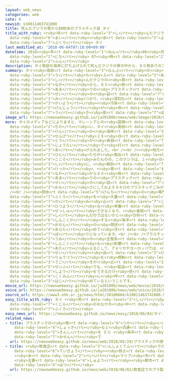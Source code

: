 ```yaml
---
layout: web_news
categories: web
cate: 6
newsid: k10011463741000
title: 死んだクジラの胃から80枚余のプラスチック袋 タイ
title_with_ruby: <ruby>死<rt data-ruby-level="3">し</rt></ruby>んだクジラの<ruby>胃<rt data-ruby-level="4">い</rt></ruby>から80<ruby>枚<rt
  data-ruby-level="6">まい</rt></ruby><ruby>余<rt data-ruby-level="5">よ</rt></ruby>のプラスチック<ruby>袋<rt
  data-ruby-level="7">ぶくろ</rt></ruby> タイ
last_modified_at: '2018-06-04T07:18:00+09:00'
datetime: 2018<ruby>年<rt data-ruby-level="1">ねん</rt></ruby>06<ruby>月<rt data-ruby-level="1">がつ</rt></ruby>04<ruby>日<rt
  data-ruby-level="1">にち</rt></ruby> 07<ruby>時<rt data-ruby-level="2">じ</rt></ruby>18<ruby>分<rt
  data-ruby-level="2">ふん</rt></ruby>
description: タイ南部の海岸に打ち上げられて死んだクジラの胃の中から、８０枚余りのプラスチック製の袋が見つかり、深刻化する海洋汚染の現状が改めて浮き彫りになっています。
summary: タイ<ruby>南部<rt data-ruby-level="3">なんぶ</rt></ruby>の<ruby>海岸<rt data-ruby-level="3">かいがん</rt></ruby>に<ruby>打<rt
  data-ruby-level="3">う</rt></ruby>ち<ruby>上<rt data-ruby-level="3">あ</rt></ruby>げられて<ruby>死<rt
  data-ruby-level="3">し</rt></ruby>んだクジラの<ruby>胃<rt data-ruby-level="4">い</rt></ruby>の<ruby>中<rt
  data-ruby-level="4">なか</rt></ruby>から、８０<ruby>枚<rt data-ruby-level="6">まい</rt></ruby><ruby>余<rt
  data-ruby-level="5">あま</rt></ruby>りの<ruby>プラスチック<rt data-ruby-level="5">ぷらすちっく</rt></ruby><ruby>製<rt
  data-ruby-level="5">せい</rt></ruby>の<ruby>袋<rt data-ruby-level="7">ふくろ</rt></ruby>が<ruby>見<rt
  data-ruby-level="1">み</rt></ruby>つかり、<ruby>深刻化<rt data-ruby-level="6">しんこくか</rt></ruby>する<ruby>海洋<rt
  data-ruby-level="3">かいよう</rt></ruby><ruby>汚染<rt data-ruby-level="7">おせん</rt></ruby>の<ruby>現状<rt
  data-ruby-level="5">げんじょう</rt></ruby>が<ruby>改<rt data-ruby-level="4">あらた</rt></ruby>めて<ruby>浮<rt
  data-ruby-level="7">う</rt></ruby>き<ruby>彫<rt data-ruby-level="7">ぼ</rt></ruby>りになっています。
image_url: https://newswebeasy.github.io/ja201806/news/web/image/2018/06/04/K10011463741_1806041018_1806041019_01_03.jpg
more: タイのメディアなどによりますと、マレーシアとの<ruby>国境<rt data-ruby-level="5">こっきょう</rt></ruby>に<ruby>近<rt
  data-ruby-level="2">ちか</rt></ruby>い、タイ<ruby>南部<rt data-ruby-level="3">なんぶ</rt></ruby>のソンクラー<ruby>県<rt
  data-ruby-level="3">けん</rt></ruby>の<ruby>海岸<rt data-ruby-level="3">かいがん</rt></ruby>に、<ruby>先月<rt
  data-ruby-level="1">せんげつ</rt></ruby>２８<ruby>日<rt data-ruby-level="1">にち</rt></ruby>、オスのクジラ１<ruby>頭<rt
  data-ruby-level="2">とう</rt></ruby>が<ruby>衰弱<rt data-ruby-level="7">すいじゃく</rt></ruby>した<ruby>状態<rt
  data-ruby-level="5">じょうたい</rt></ruby>で<ruby>打<rt data-ruby-level="3">う</rt></ruby>ち<ruby>上<rt
  data-ruby-level="3">あ</rt></ruby>げられました。<br /><br /><ruby>地元<rt data-ruby-level="2">じもと</rt></ruby>の<ruby>人<rt
  data-ruby-level="1">ひと</rt></ruby>たちが<ruby>救出<rt data-ruby-level="4">きゅうしゅつ</rt></ruby>を<ruby>試<rt
  data-ruby-level="4">こころ</rt></ruby>みたものの、このクジラは、１<ruby>日<rt data-ruby-level="1">にち</rt></ruby>、<ruby>死<rt
  data-ruby-level="3">し</rt></ruby>に、<ruby>解剖<rt data-ruby-level="7">かいぼう</rt></ruby>の<ruby>結果<rt
  data-ruby-level="4">けっか</rt></ruby>、<ruby>胃<rt data-ruby-level="4">い</rt></ruby>の<ruby>中<rt
  data-ruby-level="4">なか</rt></ruby>から８０<ruby>枚<rt data-ruby-level="6">まい</rt></ruby><ruby>余<rt
  data-ruby-level="5">あま</rt></ruby>りの<ruby>プラスチック<rt data-ruby-level="5">ぷらすちっく</rt></ruby><ruby>製<rt
  data-ruby-level="5">せい</rt></ruby>の<ruby>袋<rt data-ruby-level="7">ふくろ</rt></ruby>など、<ruby>重<rt
  data-ruby-level="3">おも</rt></ruby>さにしておよそ８キロのプラスチックごみが<ruby>見<rt data-ruby-level="1">み</rt></ruby>つかったということです。<br
  /><br /><ruby>現地<rt data-ruby-level="5">げんち</rt></ruby>の<ruby>専門家<rt data-ruby-level="6">せんもんか</rt></ruby>は、<ruby>袋<rt
  data-ruby-level="7">ふくろ</rt></ruby>を<ruby>大量<rt data-ruby-level="4">たいりょう</rt></ruby>に<ruby>飲<rt
  data-ruby-level="7">の</rt></ruby>み<ruby>込<rt data-ruby-level="7">こ</rt></ruby>んだため、<ruby>必要<rt
  data-ruby-level="4">ひつよう</rt></ruby>な<ruby>栄養<rt data-ruby-level="4">えいよう</rt></ruby>を<ruby>摂取<rt
  data-ruby-level="7">せっしゅ</rt></ruby>できなくなり、<ruby>衰弱<rt data-ruby-level="7">すいじゃく</rt></ruby>して<ruby>死<rt
  data-ruby-level="3">し</rt></ruby>んだのではないかと<ruby>分析<rt data-ruby-level="7">ぶんせき</rt></ruby>していて、<ruby>深刻化<rt
  data-ruby-level="6">しんこくか</rt></ruby>する<ruby>海洋<rt data-ruby-level="3">かいよう</rt></ruby><ruby>汚染<rt
  data-ruby-level="7">おせん</rt></ruby>の<ruby>現状<rt data-ruby-level="5">げんじょう</rt></ruby>が<ruby>改<rt
  data-ruby-level="4">あらた</rt></ruby>めて<ruby>浮<rt data-ruby-level="7">う</rt></ruby>き<ruby>彫<rt
  data-ruby-level="7">ぼ</rt></ruby>りになっています。<br /><br />プラスチックごみをめぐっては、<ruby>海<rt
  data-ruby-level="2">うみ</rt></ruby>の<ruby>生態系<rt data-ruby-level="6">せいたいけい</rt></ruby>に<ruby>深刻<rt
  data-ruby-level="6">しんこく</rt></ruby>な<ruby>影響<rt data-ruby-level="7">えいきょう</rt></ruby>を<ruby>与<rt
  data-ruby-level="7">あた</rt></ruby>えるとして、アメリカやヨーロッパでは、<ruby>プラスチック<rt data-ruby-level="5">ぷらすちっく</rt></ruby><ruby>製<rt
  data-ruby-level="5">せい</rt></ruby><ruby>品<rt data-ruby-level="3">ひん</rt></ruby>の<ruby>流通<rt
  data-ruby-level="3">りゅうつう</rt></ruby>を<ruby>規制<rt data-ruby-level="5">きせい</rt></ruby>する<ruby>動<rt
  data-ruby-level="3">うご</rt></ruby>きが<ruby>広<rt data-ruby-level="2">ひろ</rt></ruby>がっていますが、タイ<ruby>政府<rt
  data-ruby-level="5">せいふ</rt></ruby>でも、<ruby>製品<rt data-ruby-level="5">せいひん</rt></ruby>の<ruby>使用<rt
  data-ruby-level="3">しよう</rt></ruby>をできるだけ<ruby>控<rt data-ruby-level="7">ひか</rt></ruby>えるよう、<ruby>国民<rt
  data-ruby-level="4">こくみん</rt></ruby>に<ruby>呼<rt data-ruby-level="6">よ</rt></ruby>びかけを<ruby>始<rt
  data-ruby-level="3">はじ</rt></ruby>めているということです。
movie_url: https://newswebeasy.github.io/ja201806/news/web/movie/2018/06/04/k10011463741_201806041018_201806041018.mp4
voice_url: https://newswebeasy.github.io/ja201806/news/web/voice/2018/06/04/k10011463741_201806041018_201806041018.mp3
source_url: https://www3.nhk.or.jp/news/html/20180604/k10011463741000.html
easy_title_with_ruby: タイ <ruby>死<rt data-ruby-level="3">し</rt></ruby>んだ<ruby>鯨<rt
  data-ruby-level="7">くじら</rt></ruby>のおなかの<ruby>中<rt data-ruby-level="1">なか</rt></ruby>にたくさんのプラスチックの<ruby>袋<rt
  data-ruby-level="7">ふくろ</rt></ruby>
easy_news_url: https://newswebeasy.github.io/news/easy/2018/06/04/タイ-死んだ鯨のおなかの中にたくさんのプラスチックの袋
related_news:
- title: プラスチックの<ruby>使<rt data-ruby-level="6">つか</rt></ruby>い<ruby>捨<rt data-ruby-level="6">す</rt></ruby>て<ruby>食器<rt
    data-ruby-level="4">しょっき</rt></ruby>など<ruby>流通<rt data-ruby-level="3">りゅうつう</rt></ruby><ruby>禁止<rt
    data-ruby-level="5">きんし</rt></ruby>を ＥＵ <ruby>海洋<rt data-ruby-level="3">かいよう</rt></ruby><ruby>汚染<rt
    data-ruby-level="7">おせん</rt></ruby>で
  url: https://newswebeasy.github.io/news/web/2018/05/29/プラスチックの使い捨て食器など流通禁止を-EU-海洋汚染で
- title: <ruby>飲食店<rt data-ruby-level="3">いんしょくてん</rt></ruby>でのプラ<ruby>製<rt data-ruby-level="5">せい</rt></ruby>ストロー<ruby>提供<rt
    data-ruby-level="6">ていきょう</rt></ruby><ruby>禁止<rt data-ruby-level="5">きんし</rt></ruby>
    <ruby>米<rt data-ruby-level="2">べい</rt></ruby>マリブ<ruby>市<rt data-ruby-level="2">し</rt></ruby>
    <ruby>主要<rt data-ruby-level="4">しゅよう</rt></ruby><ruby>都市<rt data-ruby-level="3">とし</rt></ruby>で<ruby>初<rt
    data-ruby-level="4">はつ</rt></ruby>
  url: https://newswebeasy.github.io/news/web/2018/06/02/飲食店でのプラ製ストロー提供禁止-米マリブ市-主要都市で初
...
```

